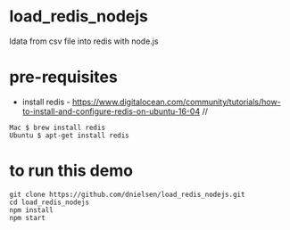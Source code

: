 # load_redis_nodejs
ldata from csv file into redis with node.js

# pre-requisites
- install redis - https://www.digitalocean.com/community/tutorials/how-to-install-and-configure-redis-on-ubuntu-16-04
// 
```
Mac $ brew install redis 
Ubuntu $ apt-get install redis
```

# to run this demo
```
git clone https://github.com/dnielsen/load_redis_nodejs.git
cd load_redis_nodejs
npm install
npm start 
```
